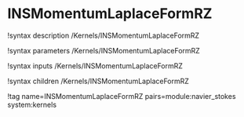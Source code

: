 # INSMomentumLaplaceFormRZ

!syntax description /Kernels/INSMomentumLaplaceFormRZ

!syntax parameters /Kernels/INSMomentumLaplaceFormRZ

!syntax inputs /Kernels/INSMomentumLaplaceFormRZ

!syntax children /Kernels/INSMomentumLaplaceFormRZ

!tag name=INSMomentumLaplaceFormRZ pairs=module:navier_stokes system:kernels
